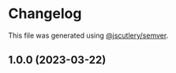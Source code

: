 # Changelog

This file was generated using [@jscutlery/semver](https://github.com/jscutlery/semver).

## 1.0.0 (2023-03-22)
